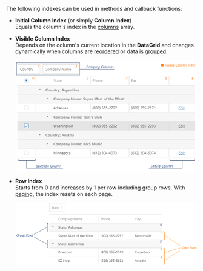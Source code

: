 The following indexes can be used in methods and callback functions: 

- **Initial Column Index** (or simply **Column Index**)        
    Equals the column's index in the [columns](/api-reference/10%20UI%20Widgets/dxDataGrid/1%20Configuration/columns '/Documentation/ApiReference/UI_Widgets/dxDataGrid/Configuration/columns/') array. 

- **Visible Column Index**      
    Depends on the column's current location in the **DataGrid** and changes dynamically when columns are [reordered](/concepts/05%20Widgets/DataGrid/15%20Columns/25%20Column%20Reordering '/Documentation/Guide/Widgets/DataGrid/Columns/Column_Reordering/') or data is [grouped](/concepts/05%20Widgets/DataGrid/45%20Grouping '/Documentation/Guide/Widgets/DataGrid/Grouping/').

    ![DevExtreme HTML5 JavaScript DataGrid Visible Column Index](/images/DataGrid/GridColumnIndexes.png)

- **Row Index**         
    Starts from 0 and increases by 1 per row including group rows. With [paging](/concepts/05%20Widgets/DataGrid/35%20Paging '/Documentation/Guide/Widgets/DataGrid/Paging/'), the index resets on each page.

    ![DevExtreme HTML5 JavaScript DataGrid Row Index](/images/DataGrid/GridRows_RowIndexes.png)